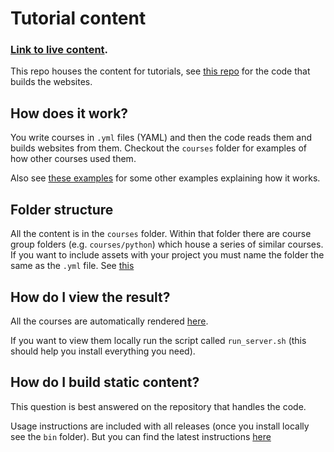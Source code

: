 # Tutorial content

### [Link to live content](https://louisdewar.github.io/tutorial_web_content/).

This repo houses the content for tutorials, see [this repo](https://github.com/louisdewar/tutorial_web) for the code that builds the websites.

## How does it work?

You write courses in `.yml` files (YAML) and then the code reads them and builds websites from them. Checkout the `courses` folder for examples of how other courses used them.

Also see [these examples](https://github.com/louisdewar/tutorial_web/tree/master/courses/example) for some other examples explaining how it works.

## Folder structure

All the content is in the `courses` folder. Within that folder there are course group folders (e.g. `courses/python`) which house a series of similar courses.
If you want to include assets with your project you must name the folder the same as the `.yml` file. See [this](https://github.com/louisdewar/tutorial_web/blob/master/courses/example/demonstrating_assets.yml)

## How do I view the result?

All the courses are automatically rendered [here](https://louisdewar.github.io/tutorial_web_content/).

If you want to view them locally run the script called `run_server.sh` (this should help you install everything you need).

## How do I build static content?
This question is best answered on the repository that handles the code.

Usage instructions are included with all releases (once you install locally see the `bin` folder). But you can find the latest instructions [here](https://github.com/louisdewar/tutorial_web/blob/master/USAGE.md)
